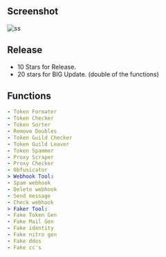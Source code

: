 ## Screenshot
![ss](https://cdn.discordapp.com/attachments/1207062501577990154/1213239706515542136/20240301_223248.png?ex=65f4c086&is=65e24b86&hm=ed8f7e14dfd6e15016658a032bd0b6501f4e536526a21a27dea6aa5c06321e6e&)

## Release
- 10 Stars for Release.
- 20 stars for BIG Update. (double of the functions)
## Functions
```yaml
- Token Formater
- Token Checker
- Token Sorter
- Remove Doubles
- Token Guild Checker
- Token Guild Leaver
- Token Spammer
- Proxy Scraper
- Proxy Checker
- Obfusicator 
> Webhook Tool:
- Spam webhook
- Delete webhook
- Send message
- Check webhook
> Faker Tool:
- Fake Token Gen
- Fake Mail Gen
- Fake identity 
- Fake nitro gen
- Fake ddos
- Fake cc's
```

